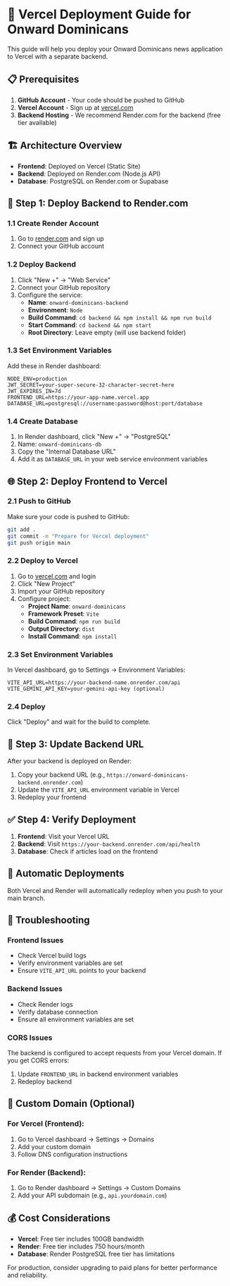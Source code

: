 # 🚀 Vercel Deployment Guide for Onward Dominicans

This guide will help you deploy your Onward Dominicans news application to Vercel with a separate backend.

## 📋 Prerequisites

1. **GitHub Account** - Your code should be pushed to GitHub
2. **Vercel Account** - Sign up at [vercel.com](https://vercel.com)
3. **Backend Hosting** - We recommend Render.com for the backend (free tier available)

## 🏗️ Architecture Overview

- **Frontend**: Deployed on Vercel (Static Site)
- **Backend**: Deployed on Render.com (Node.js API)
- **Database**: PostgreSQL on Render.com or Supabase

## 🎯 Step 1: Deploy Backend to Render.com

### 1.1 Create Render Account
1. Go to [render.com](https://render.com) and sign up
2. Connect your GitHub account

### 1.2 Deploy Backend
1. Click "New +" → "Web Service"
2. Connect your GitHub repository
3. Configure the service:
   - **Name**: `onward-dominicans-backend`
   - **Environment**: `Node`
   - **Build Command**: `cd backend && npm install && npm run build`
   - **Start Command**: `cd backend && npm start`
   - **Root Directory**: Leave empty (will use backend folder)

### 1.3 Set Environment Variables
Add these in Render dashboard:
```
NODE_ENV=production
JWT_SECRET=your-super-secure-32-character-secret-here
JWT_EXPIRES_IN=7d
FRONTEND_URL=https://your-app-name.vercel.app
DATABASE_URL=postgresql://username:password@host:port/database
```

### 1.4 Create Database
1. In Render dashboard, click "New +" → "PostgreSQL"
2. Name: `onward-dominicans-db`
3. Copy the "Internal Database URL"
4. Add it as `DATABASE_URL` in your web service environment variables

## 🌐 Step 2: Deploy Frontend to Vercel

### 2.1 Push to GitHub
Make sure your code is pushed to GitHub:
```bash
git add .
git commit -m "Prepare for Vercel deployment"
git push origin main
```

### 2.2 Deploy to Vercel
1. Go to [vercel.com](https://vercel.com) and login
2. Click "New Project"
3. Import your GitHub repository
4. Configure project:
   - **Project Name**: `onward-dominicans`
   - **Framework Preset**: `Vite`
   - **Build Command**: `npm run build`
   - **Output Directory**: `dist`
   - **Install Command**: `npm install`

### 2.3 Set Environment Variables
In Vercel dashboard, go to Settings → Environment Variables:
```
VITE_API_URL=https://your-backend-name.onrender.com/api
VITE_GEMINI_API_KEY=your-gemini-api-key (optional)
```

### 2.4 Deploy
Click "Deploy" and wait for the build to complete.

## 🔧 Step 3: Update Backend URL

After your backend is deployed on Render:
1. Copy your backend URL (e.g., `https://onward-dominicans-backend.onrender.com`)
2. Update the `VITE_API_URL` environment variable in Vercel
3. Redeploy your frontend

## ✅ Step 4: Verify Deployment

1. **Frontend**: Visit your Vercel URL
2. **Backend**: Visit `https://your-backend.onrender.com/api/health`
3. **Database**: Check if articles load on the frontend

## 🔄 Automatic Deployments

Both Vercel and Render will automatically redeploy when you push to your main branch.

## 🐛 Troubleshooting

### Frontend Issues
- Check Vercel build logs
- Verify environment variables are set
- Ensure `VITE_API_URL` points to your backend

### Backend Issues
- Check Render logs
- Verify database connection
- Ensure all environment variables are set

### CORS Issues
The backend is configured to accept requests from your Vercel domain. If you get CORS errors:
1. Update `FRONTEND_URL` in backend environment variables
2. Redeploy backend

## 📱 Custom Domain (Optional)

### For Vercel (Frontend):
1. Go to Vercel dashboard → Settings → Domains
2. Add your custom domain
3. Follow DNS configuration instructions

### For Render (Backend):
1. Go to Render dashboard → Settings → Custom Domains
2. Add your API subdomain (e.g., `api.yourdomain.com`)

## 💰 Cost Considerations

- **Vercel**: Free tier includes 100GB bandwidth
- **Render**: Free tier includes 750 hours/month
- **Database**: Render PostgreSQL free tier has limitations

For production, consider upgrading to paid plans for better performance and reliability.
